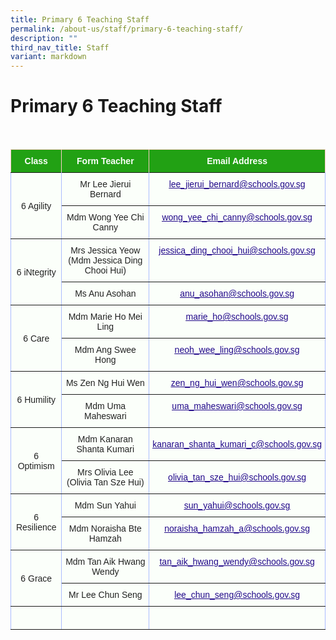 ```yaml
---
title: Primary 6 Teaching Staff
permalink: /about-us/staff/primary-6-teaching-staff/
description: ""
third_nav_title: Staff
variant: markdown
---
```

Primary 6 Teaching Staff
========================

<br>

<style type="text/css">
.tg  {border-collapse:collapse;border-color:#aabcfe;border-spacing:0;}
.tg td{background-color:#e8edff;border-color:#aabcfe;border-style:solid;border-width:1px;color:#669;
  font-family:Arial, sans-serif;font-size:14px;overflow:hidden;padding:10px 5px;word-break:normal;}
.tg th{background-color:#b9c9fe;border-color:#aabcfe;border-style:solid;border-width:1px;color:#039;
  font-family:Arial, sans-serif;font-size:14px;font-weight:normal;overflow:hidden;padding:10px 5px;word-break:normal;}
.tg .tg-g24l{background-color:#FBFFFA;border-color:inherit;color:#21088A;font-weight:bold;text-align:center;
  text-decoration:underline;vertical-align:top}
.tg .tg-ug26{background-color:#FBFFFA;border-color:inherit;color:#222;text-align:center;vertical-align:middle}
.tg .tg-ehgc{background-color:#22A114;border-color:#ffccc9;color:#FBFFFA;font-weight:bold;text-align:center;vertical-align:top}
.tg .tg-djmn{background-color:#FBFFFA;border-color:inherit;color:#222;text-align:center;vertical-align:middle}
.tg .tg-33ww{background-color:#FBFFFA;border-color:inherit;color:#21088A;font-weight:bold;text-align:center;
  text-decoration:underline;vertical-align:top}
</style>
<table class="tg">
<thead>
  <tr>
    <th class="tg-ehgc">Class</th>
    <th class="tg-ehgc">Form Teacher</th>
    <th class="tg-ehgc">Email Address</th>
  </tr>
</thead>
<tbody>
  <tr>
 </tr><tr>
    <td class="tg-djmn" rowspan="2"><span style="color:#222;background-color:#FBFFFA">6 Agility</span></td>
    <td class="tg-djmn"><span style="color:#222;background-color:#FBFFFA">Mr Lee Jierui Bernard</span></td>
    <td class="tg-33ww"><a href="mailto:lee_jierui_bernard@schools.gov.sg"><span style="font-weight:500;text-decoration:underline;color:#21088A">lee_jierui_bernard@schools.gov.sg</span></a></td>
  </tr>
  <tr>
    <td class="tg-ug26"><span style="color:#222;background-color:#FBFFFA">Mdm Wong Yee Chi Canny</span><br></td>
    <td class="tg-g24l"><a href="mailto:wong_yee_chi_canny@schools.gov.sg"><span style="font-weight:500;text-decoration:underline;color:#21088A">wong_yee_chi_canny@schools.gov.sg</span></a><br></td>
  </tr>
  <tr>
    <td class="tg-djmn" rowspan="2"><span style="color:#222;background-color:#FBFFFA">6 iNtegrity</span></td>
    <td class="tg-djmn"><span style="color:#222;background-color:#FBFFFA">Mrs Jessica Yeow<br>(Mdm Jessica Ding Chooi Hui)</span></td>
    <td class="tg-33ww"><a href="mailto:jessica_ding_chooi_hui@schools.gov.sg"><span style="font-weight:500;text-decoration:underline;color:#21088A">jessica_ding_chooi_hui@schools.gov.sg</span></a></td>
  </tr>
  <tr>
    <td class="tg-ug26"><span style="color:#222;background-color:#FBFFFA">Ms Anu Asohan</span><br></td>
    <td class="tg-djmn"><a href="mailto:anu_asohan@schools.gov.sg"><span style="font-weight:500;text-decoration:underline;color:#21088A">anu_asohan@schools.gov.sg</span></a><br></td>
  </tr>
  <tr>
    <td class="tg-djmn" rowspan="2"><span style="color:#222;background-color:#FBFFFA">6 Care</span></td>
    <td class="tg-djmn"><span style="color:#222;background-color:#FBFFFA">Mdm Marie Ho Mei Ling</span></td>
    <td class="tg-33ww"><a href="mailto:marie_ho@schools.gov.sg"><span style="font-weight:500;text-decoration:underline;color:#21088A">marie_ho@schools.gov.sg</span></a></td>
  </tr>
  <tr>
    <td class="tg-ug26"><span style="color:#222;background-color:#FBFFFA">Mdm Ang Swee Hong</span></td>
    <td class="tg-g24l"><a href="mailto:neoh_wee_ling@schools.gov.sg"><span style="font-weight:500;text-decoration:underline;color:#21088A">neoh_wee_ling@schools.gov.sg</span></a></td>
  </tr>
  <tr>
    <td class="tg-djmn" rowspan="2"><span style="color:#222;background-color:#FBFFFA">6 Humility</span></td>
    <td class="tg-djmn"><span style="color:#222;background-color:#FBFFFA">Ms Zen Ng Hui Wen</span><br></td>
    <td class="tg-33ww"><a href="mailto:zen_ng_hui_wen@schools.gov.sg"><span style="font-weight:500;text-decoration:underline;color:#21088A">zen_ng_hui_wen@schools.gov.sg</span></a><br></td>
  </tr>
  <tr>
    <td class="tg-ug26"><span style="color:#222;background-color:#FBFFFA">Mdm Uma Maheswari</span></td>
    <td class="tg-g24l"><a href="mailto:uma_maheswari@schools.gov.sg"><span style="font-weight:500;text-decoration:underline;color:#21088A">uma_maheswari@schools.gov.sg</span></a></td>
  </tr>
  <tr>
    <td class="tg-djmn" rowspan="2"><span style="color:#222;background-color:#FBFFFA">6 Optimism</span></td>
    <td class="tg-djmn"><span style="color:#222;background-color:#FBFFFA">Mdm Kanaran Shanta Kumari</span><br></td>
    <td class="tg-djmn"><a href="mailto:kanaran_shanta_kumari_c@schools.gov.sg"><span style="font-weight:500;text-decoration:underline;color:#21088A">kanaran_shanta_kumari_c@schools.gov.sg</span></a><br></td>
  </tr>
  <tr>
    <td class="tg-ug26"><span style="color:#222;background-color:#FBFFFA">Mrs Olivia Lee<br>(Olivia Tan Sze Hui)</span><br></td>
    <td class="tg-djmn"><a href="mailto:olivia_tan_sze_hui@schools.gov.sg"><span style="font-weight:500;text-decoration:underline;color:#21088A">olivia_tan_sze_hui@schools.gov.sg</span></a><br></td>
  </tr>
  <tr>
    <td class="tg-djmn" rowspan="2"><span style="color:#222;background-color:#FBFFFA">6 Resilience</span></td>
    <td class="tg-djmn"><span style="color:#222;background-color:#FBFFFA">Mdm Sun Yahui</span><br></td>
    <td class="tg-33ww"><a href="mailto:sun_yahui@schools.gov.sg"><span style="font-weight:500;text-decoration:underline;color:#21088A">sun_yahui@schools.gov.sg</span></a><br></td>
  </tr>
  <tr>
    <td class="tg-ug26"><span style="color:#222;background-color:#FBFFFA">Mdm Noraisha Bte Hamzah</span><br></td>
    <td class="tg-g24l"><a href="mailto:noraisha_hamzah_a@schools.gov.sg"><span style="font-weight:500;text-decoration:underline;color:#21088A">noraisha_hamzah_a@schools.gov.sg</span></a><br></td>
  </tr>
	 <tr>
    <td class="tg-djmn" rowspan="2"><span style="color:#222;background-color:#FBFFFA">6 Grace</span></td>
    <td class="tg-djmn"><span style="color:#222;background-color:#FBFFFA">Mdm Tan Aik Hwang Wendy</span><br></td>
    <td class="tg-33ww"><a href="mailto:tan_aik_hwang_wendy@schools.gov.sg"><span style="font-weight:500;text-decoration:underline;color:#21088A">tan_aik_hwang_wendy@schools.gov.sg</span></a><br></td>
  </tr>
  <tr>
    <td class="tg-ug26"><span style="color:#222;background-color:#FBFFFA">Mr Lee Chun Seng</span><br></td>
    <td class="tg-g24l"><a href="mailto:lee_chun_seng@schools.gov.sg"><span style="font-weight:500;text-decoration:underline;color:#21088A">lee_chun_seng@schools.gov.sg</span></a><br></td>
  </tr>
<tr>
    <td class="tg-djmn"><span style="color:#222;background-color:#FBFFFA"></span></td>
    <td class="tg-djmn"><span style="color:#222;background-color:#FBFFFA"></span><br></td>
    <td class="tg-33ww"></td>
  </tr>
		
</tbody>
</table>